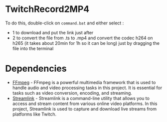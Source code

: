 # TwitchRecord2MP4

To do this, double-click on `command.bat` and either select :
- 1 to download and put the link just after
- 2 to convert the file from .ts to .mp4 and convert the codec h264 on h265 (it takes about 20min for 1h so it can be long) just by dragging the file into the terminal

# Dependencies
- [FFmpeg](https://ffmpeg.org/) - FFmpeg is a powerful multimedia framework that is used to handle audio and video processing tasks in this project. It is essential for tasks such as video conversion, encoding, and streaming.
- [Streamlink](https://streamlink.github.io/) - Streamlink is a command-line utility that allows you to access and stream content from various online video platforms. In this project, Streamlink is used to capture and download live streams from platforms like Twitch.
